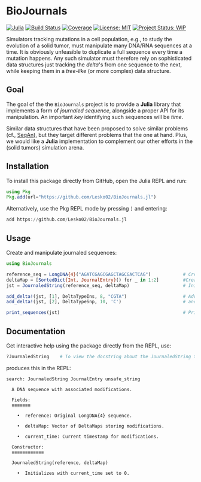 # BioJournals

[![Julia](https://img.shields.io/badge/Julia-1.11.1-blue)](https://julialang.org/)
[![Build Status](https://github.com/Lesko02/BioJournals.jl/actions/workflows/CI.yml/badge.svg?branch=main)](https://github.com/Lesko02/BioJournals.jl/actions/workflows/CI.yml?query=branch%3Amain)
[![Coverage](https://codecov.io/gh/Lesko02/BioJournals.jl/branch/main/graph/badge.svg)](https://codecov.io/gh/Lesko02/BioJournals.jl)
[![License: MIT](https://img.shields.io/badge/License-MIT-yellow.svg)](https://opensource.org/licenses/MIT)
[![Project Status: WIP](https://www.repostatus.org/badges/latest/wip.svg)](https://www.repostatus.org/#wip)

Simulators tracking mutations in a cell population, e.g., to study the
evolution of a solid tumor, must manipulate many DNA/RNA sequences at
a time.  It is obviously unfeasible to duplicate a full sequence every
time a mutation happens.  Any such simulator must therefore rely
on sophisticated data structures just tracking the *delta*'s from one
sequence to the next, while keeping them in a *tree-like* (or more
complex) data structure.


## Goal

The goal of the the `BioJournals` project is to provide a **Julia**
library that implements a form of *journaled sequence*, alongside a
proper API for its manipulation.  An important *key* identifying such
sequences will be *time*.

Similar data structures that have been proposed to solve similar
problems (cf., [SeqAn](https://www.seqan.de/data-structures/)), but
they target different problems that the one at hand.  Plus, we would
like a **Julia** implementation to complement our other efforts in the
(solid tumors) simulation arena.


## Installation

To install this package directly from GitHub, open the Julia REPL and 
run:  

```julia  
using Pkg  
Pkg.add(url="https://github.com/Lesko02/BioJournals.jl")  
```

Alternatively, use the Pkg REPL mode by pressing `]` and entering:

```julia
add https://github.com/Lesko02/BioJournals.jl
```


## Usage

Create and manipulate journaled sequences:

```julia  
using BioJournals

reference_seq = LongDNA{4}("AGATCGAGCGAGCTAGCGACTCAG")            # Creating a reference sequence
deltaMap = [SortedDict{Int, JournalEntry}() for _ in 1:2]         #Creating a DeltaMap object
jst = JournaledString(reference_seq, deltaMap)                    # Inizialization

add_delta!(jst, [1], DeltaTypeIns, 8, "CGTA")                     # Adding deltas such as Insertions
add_delta!(jst, [2], DeltaTypeSnp, 10, 'C')                       # and Permutations

print_sequences(jst)                                              # Printing the modified sequences
```

## Documentation

Get interactive help using the package directly from the REPL, use:

```julia
?JournaledString    # To view the docstring about the JournaledString type
```

produces this in the REPL:

```console
search: JournaledString JournalEntry unsafe_string

  A DNA sequence with associated modifications.

  Fields:
  ≡≡≡≡≡≡≡

    •  reference: Original LongDNA{4} sequence.

    •  deltaMap: Vector of DeltaMaps storing modifications.

    •  current_time: Current timestamp for modifications.

  Constructor:
  ≡≡≡≡≡≡≡≡≡≡≡≡

  JournaledString(reference, deltaMap)

    •  Initializes with current_time set to 0.
```
